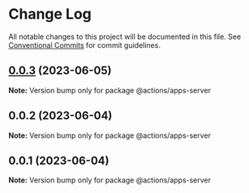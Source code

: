 # Change Log

All notable changes to this project will be documented in this file.
See [Conventional Commits](https://conventionalcommits.org) for commit guidelines.

## [0.0.3](https://github.com/ashleyjtaylor/actions/compare/@actions/apps-server@0.0.2...@actions/apps-server@0.0.3) (2023-06-05)

**Note:** Version bump only for package @actions/apps-server





## 0.0.2 (2023-06-04)

**Note:** Version bump only for package @actions/apps-server





## 0.0.1 (2023-06-04)

**Note:** Version bump only for package @actions/apps-server
